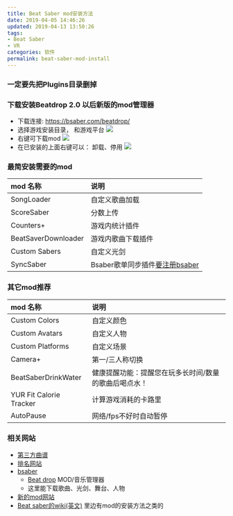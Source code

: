 ```yaml
---
title: Beat Saber mod安装方法
date: 2019-04-05 14:46:26
updated: 2019-04-13 13:50:26
tags:
- Beat Saber
- VR
categories: 软件
permalink: beat-saber-mod-install
---
```


### 一定要先把Plugins目录删掉

### 下载安装Beatdrop 2.0 以后新版的mod管理器
 - 下载连接: https://bsaber.com/beatdrop/
 - 选择游戏安装目录， 和游戏平台
 ![](https://dl.ystyle.top/images/2019-04/beatdrop_2019-04-13_12-44-44.png)
 - 右键可下载mod
 ![](https://dl.ystyle.top/images/2019-04/beatdrop_2019-04-13_13-13-19.png)
 - 在已安装的上面右键可以： 卸载、停用
 ![](https://dl.ystyle.top/images/2019-04/beatdrop_2019-04-13_13-14-30.png) 
 
### 最简安装需要的mod
mod 名称| 说明 
:----|:----
SongLoader|自定义歌曲加载
ScoreSaber|分数上传
Counters+|游戏内统计插件
BeatSaverDownloader|游戏内歌曲下载插件
Custom Sabers|自定义光剑
SyncSaber|Bsaber歌单同步插件[要注册bsaber](https://bsaber.com/)

### 其它mod推荐
mod 名称| 说明 
:----|:----
Custom Colors|自定义颜色
Custom Avatars|自定义人物
Custom Platforms|自定义场景
Camera+| 第一/三人称切换
BeatSaberDrinkWater|健康提醒功能：提醒您在玩多长时间/数量的歌曲后喝点水！
YUR Fit Calorie Tracker|计算游戏消耗的卡路里
AutoPause|网络/fps不好时自动暂停

### 相关网站
- [第三方曲谱](https://beatsaver.com/browse/newest)
- [排名网站](https://scoresaber.com/global)
- [bsaber](https://bsaber.com/) 
   - [Beat drop](https://bsaber.com/beatdrop/) MOD/音乐管理器
   - 这里能下载歌曲、光剑、舞台、人物
- [新的mod网站](https://beatmods.com)
- [Beat saber的wiki(英文)](https://wiki.assistant.moe/) 里边有mod的安装方法之类的
